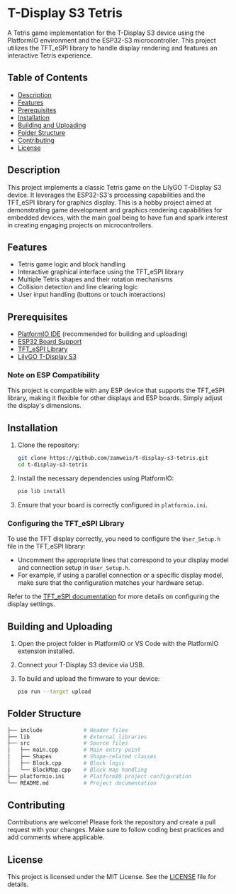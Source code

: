 
# T-Display S3 Tetris

A Tetris game implementation for the T-Display S3 device using the PlatformIO environment and the ESP32-S3 microcontroller. This project utilizes the TFT_eSPI library to handle display rendering and features an interactive Tetris experience.

## Table of Contents

- [Description](#description)
- [Features](#features)
- [Prerequisites](#prerequisites)
- [Installation](#installation)
- [Building and Uploading](#building-and-uploading)
- [Folder Structure](#folder-structure)
- [Contributing](#contributing)
- [License](#license)

## Description

This project implements a classic Tetris game on the LilyGO T-Display S3 device. It leverages the ESP32-S3's processing capabilities and the TFT_eSPI library for graphics display. This is a hobby project aimed at demonstrating game development and graphics rendering capabilities for embedded devices, with the main goal being to have fun and spark interest in creating engaging projects on microcontrollers.

## Features

- Tetris game logic and block handling
- Interactive graphical interface using the TFT_eSPI library
- Multiple Tetris shapes and their rotation mechanisms
- Collision detection and line clearing logic
- User input handling (buttons or touch interactions)

## Prerequisites

- [PlatformIO IDE](https://platformio.org/) (recommended for building and uploading)
- [ESP32 Board Support](https://docs.platformio.org/en/latest/boards/espressif32/index.html)
- [TFT_eSPI Library](https://github.com/Bodmer/TFT_eSPI)
- [LilyGO T-Display S3](https://www.lilygo.cc/products/t-display-s3)

### Note on ESP Compatibility

This project is compatible with any ESP device that supports the TFT_eSPI library, making it flexible for other displays and ESP boards. Simply adjust the display's dimensions.

## Installation

1. Clone the repository:

   ```bash
   git clone https://github.com/zamweis/t-display-s3-tetris.git
   cd t-display-s3-tetris
   ```

2. Install the necessary dependencies using PlatformIO:

   ```bash
   pio lib install
   ```

3. Ensure that your board is correctly configured in `platformio.ini`.

### Configuring the TFT_eSPI Library

To use the TFT display correctly, you need to configure the `User_Setup.h` file in the TFT_eSPI library:

- Uncomment the appropriate lines that correspond to your display model and connection setup in `User_Setup.h`.
- For example, if using a parallel connection or a specific display model, make sure that the configuration matches your hardware setup.

Refer to the [TFT_eSPI documentation](https://github.com/Bodmer/TFT_eSPI) for more details on configuring the display settings.

## Building and Uploading

1. Open the project folder in PlatformIO or VS Code with the PlatformIO extension installed.
2. Connect your T-Display S3 device via USB.
3. To build and upload the firmware to your device:

   ```bash
   pio run --target upload
   ```

## Folder Structure

```bash
├── include             # Header files
├── lib                 # External libraries
├── src                 # Source files
│   ├── main.cpp        # Main entry point
│   ├── Shapes          # Shape-related classes
│   ├── Block.cpp       # Block logic
│   └── BlockMap.cpp    # Block map handling
├── platformio.ini      # PlatformIO project configuration
└── README.md           # Project documentation
```

## Contributing

Contributions are welcome! Please fork the repository and create a pull request with your changes. Make sure to follow coding best practices and add comments where applicable.

## License

This project is licensed under the MIT License. See the [LICENSE](LICENSE) file for details.

